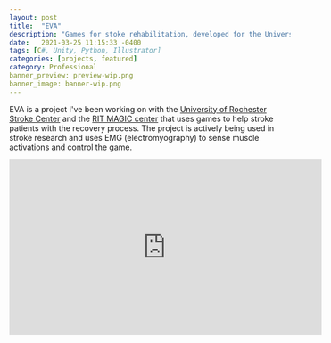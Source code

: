 ```yaml
---
layout: post
title:  "EVA"
description: "Games for stoke rehabilitation, developed for the University of Rochester"
date:   2021-03-25 11:15:33 -0400
tags: [C#, Unity, Python, Illustrator]
categories: [projects, featured]
category: Professional
banner_preview: preview-wip.png
banner_image: banner-wip.png
---
```


EVA is a project I've been working on with the [University of Rochester Stroke Center](https://www.urmc.rochester.edu/stroke-center.aspx) and the [RIT MAGIC center](https://www.rit.edu/magic/) that uses games to help stroke patients with the recovery process. The project is actively being used in stroke research and uses EMG (electromyography) to sense muscle activations and control the game.

<iframe width="560" height="315" src="https://www.youtube.com/embed/NvN-6pPjgno" title="YouTube video player" frameborder="0" allow="accelerometer; autoplay; clipboard-write; encrypted-media; gyroscope; picture-in-picture" allowfullscreen></iframe>



<!--more-->

